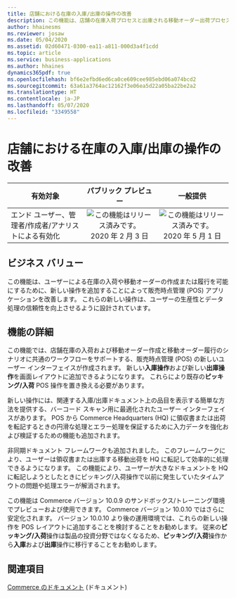 ```yaml
---
title: 店舗における在庫の入庫/出庫の操作の改善
description: この機能は、店舗の在庫入荷プロセスと出庫される移動オーダー出荷プロセスに新しいユーザー インターフェイスと機能強化を提供します。
author: hhainesms
ms.reviewer: josaw
ms.date: 05/04/2020
ms.assetid: 02d60471-0300-ea11-a811-000d3a4f1cdd
ms.topic: article
ms.service: business-applications
ms.author: hhaines
dynamics365pdf: true
ms.openlocfilehash: bf6e2efbd6ed6ca0ce609cee985ebd06a074bcd2
ms.sourcegitcommit: 63a61a3764ac12162f3e06ea5d22a05ba22be2a2
ms.translationtype: HT
ms.contentlocale: ja-JP
ms.lasthandoff: 05/07/2020
ms.locfileid: "3349558"
---
```

# <a name="improved-inbound-and-outbound-inventory-operations-in-store"></a>店舗における在庫の入庫/出庫の操作の改善


| 有効対象    |  パブリック プレビュー | 一般提供 | 
| ---------- | :----------: |:----------: |
|エンド ユーザー、管理者/作成者/アナリストによる有効化|![この機能はリリース済みです。](/dynamics365-release-plan/media/green-checkmark.png "この機能はリリース済みです。") 2020 年 2 月 3 日| ![この機能はリリース済みです。](/dynamics365-release-plan/media/green-checkmark.png "この機能はリリース済みです。") 2020 年 5 月 1 日|


## <a name="business-value"></a>ビジネス バリュー
<!-- bv start -->
この機能は、ユーザーによる在庫の入荷や移動オーダーの作成または履行を可能にするために、新しい操作を追加することによって販売時点管理 (POS) アプリケーションを改善します。 これらの新しい操作は、ユーザーの生産性とデータ処理の信頼性を向上させるように設計されています。
<!-- bv end -->



## <a name="feature-details"></a>機能の詳細
<!--feature detail start -->
この機能では、店舗在庫の入荷および移動オーダー作成と移動オーダー履行のシナリオに共通のワークフローをサポートする、販売時点管理 (POS) の新しいユーザー インターフェイスが作成されます。  新しい**入庫操作**および新しい**出庫操作**を画面レイアウトに追加できるようになります。 これらにより既存の**ピッキング/入荷** POS 操作を置き換える必要があります。

新しい操作には、関連する入庫/出庫ドキュメント上の品目を表示する簡単な方法を提供する、バーコード スキャン用に最適化されたユーザー インターフェイスがあります。 POS から Commerce Headquarters (HQ) に領収書または出荷を転記するときの円滑な処理とエラー処理を保証するために入力データを強化および検証するための機能も追加されます。  

非同期ドキュメント フレームワークも追加されました。 このフレームワークにより、ユーザーは領収書または出庫する移動出荷を HQ に転記して効率的に処理できるようになります。 この機能により、ユーザーが大きなドキュメントを HQ に転記しようとしたときにピッキング/入荷操作で以前に発生していたタイムアウトの問題や処理エラーが解消されます。

この機能は Commerce バージョン 10.0.9 のサンドボックス/トレーニング環境でプレビューおよび使用できます。 Commerce バージョン 10.0.10 ではさらに安定化されます。 バージョン 10.0.10 より後の運用環境では、これらの新しい操作を POS レイアウトに追加することを検討することをお勧めします。  従来の**ピッキング/入荷**操作は製品の投資分野ではなくなるため、**ピッキング/入荷**操作から**入庫**および**出庫**操作に移行することをお勧めします。
<!--feature detail end -->










## <a name="see-also"></a>関連項目

<!--docs start-->
[Commerce のドキュメント](https://docs.microsoft.com/dynamics365/commerce/) (ドキュメント)
<!--docs end-->
